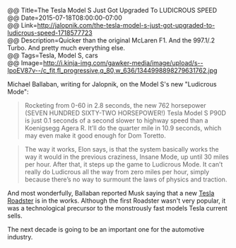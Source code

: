 @@ Title=The Tesla Model S Just Got Upgraded To LUDICROUS SPEED  
@@ Date=2015-07-18T08:00:00-07:00  
@@ Link=http://jalopnik.com/the-tesla-model-s-just-got-upgraded-to-ludicrous-speed-1718577723  
@@ Description=Quicker than the original McLaren F1. And the 997.1/.2 Turbo. And pretty much everything else.  
@@ Tags=Tesla, Model S, cars  
@@ Image=http://i.kinja-img.com/gawker-media/image/upload/s--IpoEV87v--/c_fit,fl_progressive,q_80,w_636/1344998898279631762.jpg  

Michael Ballaban, writing for Jalopnik, on the Model S's new "Ludicrous Mode":
>Rocketing from 0-60 in 2.8 seconds, the new 762 horsepower (SEVEN HUNDRED SIXTY-TWO HORSEPOWER!) Tesla Model S P90D is just 0.1 seconds of a second slower to highway speed than a Koenigsegg Agera R. It’ll do the quarter mile in 10.9 seconds, which may even make it good enough for Dom Toretto.

>The way it works, Elon says, is that the system basically works the way it would in the previous craziness, Insane Mode, up until 30 miles per hour. After that, it steps up the game to Ludicrous Mode. It can’t really do Ludicrous all the way from zero miles per hour, simply because there’s no way to surmount the laws of physics and traction.

And most wonderfully, Ballaban reported Musk saying that a new [Tesla Roadster][wikipedia] is in the works. Although the first Roadster wasn't very popular, it was a technological precursor to the monstrously fast models Tesla current sells.

The next decade is going to be an important one for the automotive industry. 

[wikipedia]: https://en.wikipedia.org/wiki/Tesla_Roadster